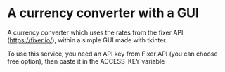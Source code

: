 # A currency converter with a GUI

A currency converter which uses the rates from the fixer API (https://fixer.io/), within a simple GUI made with tkinter.

To use this service, you need an API key from Fixer API (you can choose free option), then paste it in the ACCESS_KEY variable
